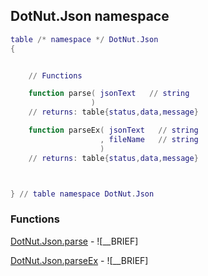 ## DotNut.Json namespace
```lua
table /* namespace */ DotNut.Json
{


    // Functions

    function parse( jsonText   // string
                  )
    // returns: table{status,data,message}

    function parseEx( jsonText   // string
                    , fileName   // string
                    )
    // returns: table{status,data,message}



} // table namespace DotNut.Json
```


### Functions


[DotNut.Json.parse](../DotNut/Json/parse.md) - ![__BRIEF]


[DotNut.Json.parseEx](../DotNut/Json/parseEx.md) - ![__BRIEF]

